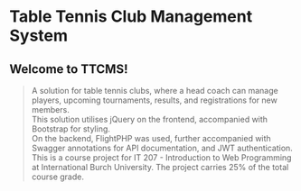 # Table Tennis Club Management System

## Welcome to TTCMS!

> A solution for table tennis clubs, where a head coach can manage players, upcoming tournaments, results, and registrations for new members. <br>
> This solution utilises jQuery on the frontend, accompanied with Bootstrap for styling. <br>
> On the backend, FlightPHP was used, further accompanied with Swagger annotations for API documentation, and JWT authentication. <br>
> This is a course project for IT 207 - Introduction to Web Programming at International Burch University. The project carries 25% of the total course grade.
